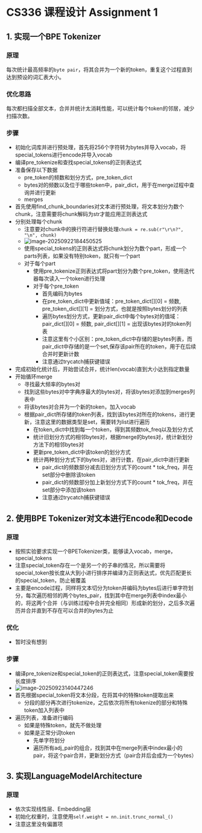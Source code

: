 # CS336 课程设计 Assignment 1

## 1. 实现一个BPE Tokenizer

### 原理

每次统计最高频率的`byte pair`，将其合并为一个新的token，重复这个过程直到达到预设的词汇表大小。

### 优化思路

每次都扫描全部文本，合并并统计太消耗性能，可以统计每个token的邻居，减少扫描次数。

### 步骤

- 初始化词库并进行预处理，首先将256个字符转为bytes并导入vocab，将special_tokens进行encode并导入vocab
- 编译pre_tokenize和查找special_tokens的正则表达式
- 准备保存以下数据
  - pre_token的频数和划分方式，pre_token_dict
  - bytes对的频数以及位于哪些token中，pair_dict，用于在merge过程中查询并进行更新
  - merges
- 首先使用find_chunk_boundaries对文本进行预处理，将文本划分为数个chunk，注意需要将chunk解码为str才能应用正则表达式
- 分别处理每个chunk
  - 注意要对chunk中的换行符进行替换处理`chunk = re.sub(r"\r\n?", "\n", chunk)`
  - ![image-20250922184450525](./assets/image-20250922184450525.png)
  - 使用special_tokens的正则表达式将chunk划分为数个part，形成一个parts列表，如果没有特别token，就只有一个part
  - 对于每个part
    - 使用pre_tokenize正则表达式将part划分为数个pre_token，使用迭代器每次读入一个token进行处理
    - 对于每个pre_token
      - 首先编码为bytes
      - 在pre_token_dict中更新值域：pre_token_dict[][0] = 频数, pre_token_dict[][1] = 划分方式，也就是按照bytes划分的列表
      - 遍历bytes划分方式，更新pair_dict中每个bytes对的值域：pair_dict[][0] = 频数, pair_dict[][1] = 出现该bytes对的token列表
      - 注意这里有个小区别：pre_token_dict中存储的是bytes列表，而pair_dict中存储的是一个set,保存该pair所在的token，用于在后续合并时更新计数
      - 注意通过trycatch捕获键错误
- 完成初始化统计后，开始尝试合并，统计len(vocab)直到大小达到指定数量
- 开始循环merge
  - 寻找最大频率的bytes对
  - 找到这些bytes对中字典序最大的bytes对，将该bytes对添加到merges列表中
  - 将该bytes对合并为一个新的token，加入vocab
  - 根据pair_dict所存储的token列表，找到该bytes对所在的tokens，进行更新，注意这里的数据类型是set，需要转为list进行遍历
    - 在token_dict中找到每一个token，得到其频数tok_freq以及划分方式
    - 统计旧划分方式的相邻bytes对，根据merge的bytes对，统计新划分方法下的相邻bytes对
    - 更新pre_token_dict中该token的划分方式
    - 统计两种划分方式下的bytes对，进行计数，在pair_dict中进行更新
      - pair_dict的频数部分减去旧划分方式下的count * tok_freq，并在set部分中删除该token
      - pair_dict的频数部分加上新划分方式下的count * tok_freq，并在set部分中添加该token
      - 注意通过trycatch捕获键错误
      

## 2. 使用BPE Tokenizer对文本进行Encode和Decode

### 原理

- 按照实验要求实现一个BPETokenizer类，能够读入vocab，merge，special_tokens
- 注意special_token存在一个是另一个的子串的情况，所以需要将special_token按长度从大到小进行排序并编译为正则表达式，优先匹配更长的special_token，防止被覆盖
- 主要是encode过程，同样将文本切分为token并编码为bytes后进行单字符划分，每次遍历相邻的两个bytes_pair，找到其中在merge列表中index最小的，将这两个合并（与训练过程中合并完全相同）形成新的划分，之后多次遍历并合并直到不存在可以合并的bytes为止

### 优化

- 暂时没有想到

### 步骤

- 编译pre_tokenize和special_token的正则表达式，注意special_token需要按长度排序
- ![image-20250923140447246](./assets/image-20250923140447246.png)
- 首先根据special_token将文本分段，在将其中的特殊token提取出来
  - 分段的部分再次进行tokenize，之后依次将所有tokenize的部分和特殊token加入列表中
- 遍历列表，准备进行编码
  - 如果是特殊token，就先不做处理
  - 如果是正常分词token
    - 先单字符划分
    - 遍历所有adj_pair的组合，找到其中在merge列表中index最小的pair，将这个pair合并，更新划分方式（pair合并后会成为一个bytes）

## 3. 实现LanguageModelArchitecture

### 原理

- 依次实现线性层、Embedding层
- 初始化权重时，注意使用`self.weight = nn.init.trunc_normal_()`
- 注意这里没有偏置项